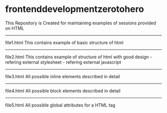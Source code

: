 # frontenddevelopmentzerotohero
This Repository is Created for maintaining examples of sessions provided on HTML
<hr> 
file1.html 
This contains example of basic structure of html
<hr>
file2.html 
This contains example of  structure of html with good design
- refering external stylesheet
- refering external javascript
<hr>
file3.html
All possible inline elements described in detail
<hr>
file4.html 
All possible block elements described in detail
<hr>
file5.html 
All possible global attributes for a HTML tag

